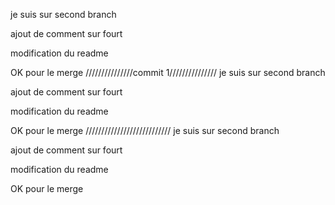 je suis sur second branch

ajout de comment sur fourt
 
modification du readme

OK pour le merge
///////////////commit 1///////////////
je suis sur second branch

ajout de comment sur fourt
 
modification du readme

OK pour le merge
///////////////////////////
je suis sur second branch

ajout de comment sur fourt
 
modification du readme

OK pour le merge